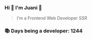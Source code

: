### Hi 👋 I&#39;m Juani 🦁

> I&#39;m a Frontend Web Developer SSR

### 📚 Days being a developer: 1244
